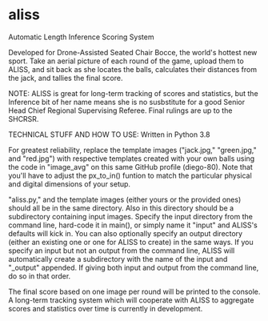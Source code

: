 # aliss
Automatic Length Inference Scoring System

Developed for Drone-Assisted Seated Chair Bocce, the world's hottest new sport.
Take an aerial picture of each round of the game, upload them to ALISS, and sit
back as she locates the balls, calculates their distances from the jack, and
tallies the final score.

NOTE: ALISS is great for long-term tracking of scores and statistics, but the
Inference bit of her name means she is no susbstitute for a good Senior Head
Chief Regional Supervising Referee. Final rulings are up to the SHCRSR.

TECHNICAL STUFF AND HOW TO USE:
Written in Python 3.8

For greatest reliability, replace the template images ("jack.jpg," "green.jpg,"
and "red.jpg") with respective templates created with your own balls using the
code in "image_avg" on this same  GitHub profile (diego-80). Note that you'll
have to adjust the px_to_in() funtion to match the particular physical and
digital dimensions of your setup.

"aliss.py," and the template images (either yours or the provided ones) should
all be in the same directory. Also in this directory should be a subdirectory
containing input images. Specify the input directory from the command line,
hard-code it in main(), or simply name it "input" and ALISS's defaults will
kick in. You can also optionally specify an output directory (either an existing
one or one for ALISS to create) in the same ways. If you specify an input but
not an output from the command line, ALISS will automatically create a
subdirectory with the name of the input and "\_output" appended. If giving both
input and output from the command line, do so in that order.

The final score based on one image per round will be printed to the console.
A long-term tracking system which will cooperate with ALISS to aggregate scores
and statistics over time is currently in development.
